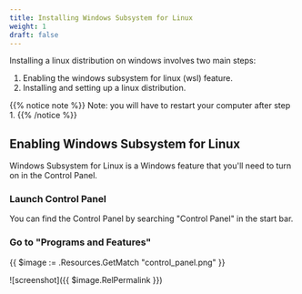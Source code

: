 ```yaml
---
title: Installing Windows Subsystem for Linux
weight: 1
draft: false
---
```


Installing a linux distribution on windows involves two main steps:

1. Enabling the windows subsystem for linux (wsl) feature.
2. Installing and setting up a linux distribution.

{{% notice note %}}
Note: you will have to restart your computer after step 1.
{{% /notice %}}

## Enabling Windows Subsystem for Linux

Windows Subsystem for Linux is a Windows feature that you'll need to turn on in the Control Panel.

### Launch Control Panel

You can find the Control Panel by searching "Control Panel" in the start bar.

### Go to "Programs and Features"

<!-- https://gohugo.io/content-management/image-processing/ -->

{{ $image := .Resources.GetMatch "control_panel.png" }}

![screenshot]({{ $image.RelPermalink }})
